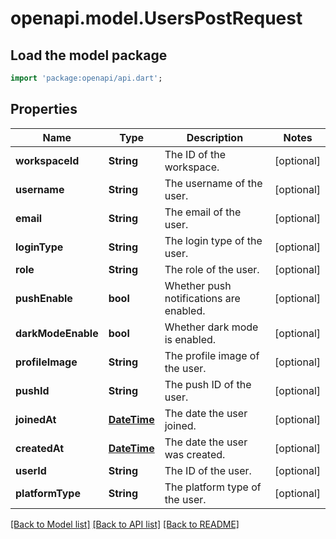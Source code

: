 # openapi.model.UsersPostRequest

## Load the model package
```dart
import 'package:openapi/api.dart';
```

## Properties
Name | Type | Description | Notes
------------ | ------------- | ------------- | -------------
**workspaceId** | **String** | The ID of the workspace. | [optional] 
**username** | **String** | The username of the user. | [optional] 
**email** | **String** | The email of the user. | [optional] 
**loginType** | **String** | The login type of the user. | [optional] 
**role** | **String** | The role of the user. | [optional] 
**pushEnable** | **bool** | Whether push notifications are enabled. | [optional] 
**darkModeEnable** | **bool** | Whether dark mode is enabled. | [optional] 
**profileImage** | **String** | The profile image of the user. | [optional] 
**pushId** | **String** | The push ID of the user. | [optional] 
**joinedAt** | [**DateTime**](DateTime.md) | The date the user joined. | [optional] 
**createdAt** | [**DateTime**](DateTime.md) | The date the user was created. | [optional] 
**userId** | **String** | The ID of the user. | [optional] 
**platformType** | **String** | The platform type of the user. | [optional] 

[[Back to Model list]](../README.md#documentation-for-models) [[Back to API list]](../README.md#documentation-for-api-endpoints) [[Back to README]](../README.md)


